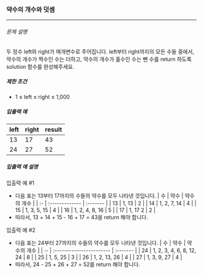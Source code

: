### 약수의 개수와 덧셈

***

###### 문제 설명

두 정수 left와 right가 매개변수로 주어집니다. left부터 right까지의 모든 수들 중에서, 약수의 개수가 짝수인 수는 더하고, 약수의 개수가 홀수인 수는 뺀 수를 return 하도록 solution 함수를 완성해주세요.

##### 제한 조건

- 1 ≤ left ≤ right ≤ 1,000

##### 입출력 예

| left | right | result |
| :--- | :---- | :----- |
| 13   | 17    | 43     |
| 24   | 27    | 52     |

##### 입출력 예 설명

입출력 예 #1

- 다음 표는 13부터 17까지의 수들의 약수를 모두 나타낸 것입니다.
| 수  | 약수	          | 약수의 개수 |
| :- | :------------- | :------- |
| 13 | 1, 13	        | 2        |
| 14 | 1, 2, 7, 14    |	4        |
| 15 | 1, 3, 5, 15    |	4        |
| 16 | 1, 2, 4, 8, 16 |	5        |
| 17 | 1, 17	2       | 2        |
- 따라서, 13 + 14 + 15 - 16 + 17 = 43을 return 해야 합니다.

입출력 예 #2

- 다음 표는 24부터 27까지의 수들의 약수를 모두 나타낸 것입니다.
| 수  | 약수	                    | 약수의 개수 |
| :- | :----------------------- | :------- |
| 24 | 1, 2, 3, 4, 6, 8, 12, 24 |	8        |
| 25 | 1, 5, 25                 |	3        |
| 26 | 1, 2, 13, 26             |	4        |
| 27 | 1, 3, 9, 27              |	4        |
- 따라서, 24 - 25 + 26 + 27 = 52를 return 해야 합니다.
